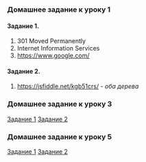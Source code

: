 ### Домашнее задание к уроку 1

#### Задание 1.
1. 301 Moved Permanently
1. Internet Information Services
1. https://www.google.com/
#### Задание 2.
1. https://jsfiddle.net/kgb51crs/ - *оба дерева*

### Домашнее задание к уроку 3

[Задание 1](https://github.com/AdukarIT/AbramovichNV/tree/master/homework1)
[Задание 2](https://github.com/AdukarIT/AbramovichNV/tree/master/homework3)

### Домашнее задание к уроку 5

[Задание 1](https://github.com/AdukarIT/AbramovichNV/tree/master/homework5_1)
[Задание 2](https://github.com/AdukarIT/AbramovichNV/tree/master/homework5_2)
